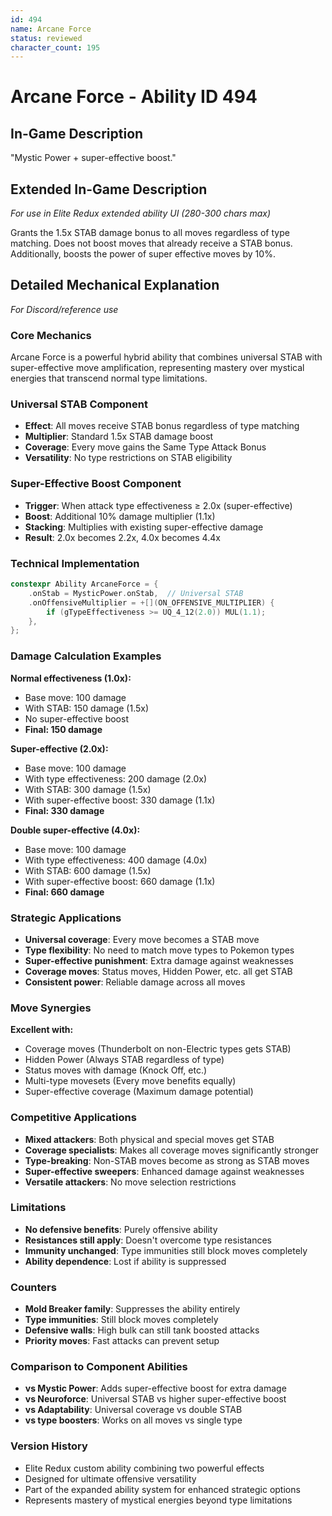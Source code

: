 ```yaml
---
id: 494
name: Arcane Force
status: reviewed
character_count: 195
---
```


# Arcane Force - Ability ID 494

## In-Game Description
"Mystic Power + super-effective boost."

## Extended In-Game Description
*For use in Elite Redux extended ability UI (280-300 chars max)*

Grants the 1.5x STAB damage bonus to all moves regardless of type matching. Does not boost moves that already receive a STAB bonus. Additionally, boosts the power of super effective moves by 10%.

## Detailed Mechanical Explanation
*For Discord/reference use*

### Core Mechanics
Arcane Force is a powerful hybrid ability that combines universal STAB with super-effective move amplification, representing mastery over mystical energies that transcend normal type limitations.

### Universal STAB Component
- **Effect**: All moves receive STAB bonus regardless of type matching
- **Multiplier**: Standard 1.5x STAB damage boost
- **Coverage**: Every move gains the Same Type Attack Bonus
- **Versatility**: No type restrictions on STAB eligibility

### Super-Effective Boost Component
- **Trigger**: When attack type effectiveness ≥ 2.0x (super-effective)
- **Boost**: Additional 10% damage multiplier (1.1x)
- **Stacking**: Multiplies with existing super-effective damage
- **Result**: 2.0x becomes 2.2x, 4.0x becomes 4.4x

### Technical Implementation
```c
constexpr Ability ArcaneForce = {
    .onStab = MysticPower.onStab,  // Universal STAB
    .onOffensiveMultiplier = +[](ON_OFFENSIVE_MULTIPLIER) {
        if (gTypeEffectiveness >= UQ_4_12(2.0)) MUL(1.1);
    },
};
```

### Damage Calculation Examples
**Normal effectiveness (1.0x):**
- Base move: 100 damage
- With STAB: 150 damage (1.5x)
- No super-effective boost
- **Final: 150 damage**

**Super-effective (2.0x):**
- Base move: 100 damage  
- With type effectiveness: 200 damage (2.0x)
- With STAB: 300 damage (1.5x)
- With super-effective boost: 330 damage (1.1x)
- **Final: 330 damage**

**Double super-effective (4.0x):**
- Base move: 100 damage
- With type effectiveness: 400 damage (4.0x)
- With STAB: 600 damage (1.5x)
- With super-effective boost: 660 damage (1.1x)
- **Final: 660 damage**

### Strategic Applications
- **Universal coverage**: Every move becomes a STAB move
- **Type flexibility**: No need to match move types to Pokemon types
- **Super-effective punishment**: Extra damage against weaknesses
- **Coverage moves**: Status moves, Hidden Power, etc. all get STAB
- **Consistent power**: Reliable damage across all moves

### Move Synergies
**Excellent with:**
- Coverage moves (Thunderbolt on non-Electric types gets STAB)
- Hidden Power (Always STAB regardless of type)
- Status moves with damage (Knock Off, etc.)
- Multi-type movesets (Every move benefits equally)
- Super-effective coverage (Maximum damage potential)

### Competitive Applications
- **Mixed attackers**: Both physical and special moves get STAB
- **Coverage specialists**: Makes all coverage moves significantly stronger
- **Type-breaking**: Non-STAB moves become as strong as STAB moves
- **Super-effective sweepers**: Enhanced damage against weaknesses
- **Versatile attackers**: No move selection restrictions

### Limitations
- **No defensive benefits**: Purely offensive ability
- **Resistances still apply**: Doesn't overcome type resistances
- **Immunity unchanged**: Type immunities still block moves completely
- **Ability dependence**: Lost if ability is suppressed

### Counters
- **Mold Breaker family**: Suppresses the ability entirely
- **Type immunities**: Still block moves completely
- **Defensive walls**: High bulk can still tank boosted attacks
- **Priority moves**: Fast attacks can prevent setup

### Comparison to Component Abilities
- **vs Mystic Power**: Adds super-effective boost for extra damage
- **vs Neuroforce**: Universal STAB vs higher super-effective boost
- **vs Adaptability**: Universal coverage vs double STAB
- **vs type boosters**: Works on all moves vs single type

### Version History
- Elite Redux custom ability combining two powerful effects
- Designed for ultimate offensive versatility
- Part of the expanded ability system for enhanced strategic options
- Represents mastery of mystical energies beyond type limitations